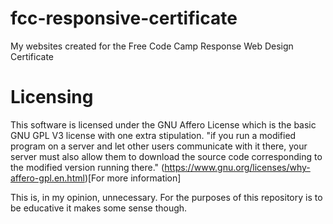 # fcc-responsive-certificate
My websites created for the Free Code Camp Response Web Design Certificate

# Licensing
This software is licensed under the GNU Affero License which is the basic GNU GPL V3 license with one extra stipulation. "if you run a modified program on a server and let other users communicate with it there, your server must also allow them to download the source code corresponding to the modified version running there." (https://www.gnu.org/licenses/why-affero-gpl.en.html)[For more information]

This is, in my opinion, unnecessary. For the purposes of this repository is to be educative it makes some sense though.
